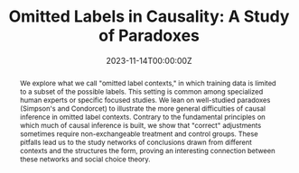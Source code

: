 ---
title: "Omitted Labels in Causality: A Study of Paradoxes"
authors:
- Admin
- Siddharth Jain
- Matthew Cook
- Jehoshua Bruck
author_notes:
date: "2023-11-14T00:00:00Z"
doi: ""

# Schedule page publish date (NOT publication's date).
publishDate: "2023-11-14T00:00:00Z"

# Publication type.
# Legend: 0 = Uncategorized; 1 = Conference paper; 2 = Journal article;
# 3 = Preprint / Working Paper; 4 = Report; 5 = Book; 6 = Book section;
# 7 = Thesis; 8 = Patent
publication_types: ["3"]

# Publication name and optional abbreviated publication name.
publication: "To appear in the *4th Conference on Causal Learning and Reasoning (CLeaR*"
publication_short: "To appear in *CLeaR 2025*"

abstract: We explore what we call "omitted label contexts," in which training data is limited to a subset of the possible labels. This setting is common among specialized human experts or specific focused studies. We lean on well-studied paradoxes (Simpson's and Condorcet) to illustrate the more general difficulties of causal inference in omitted label contexts. Contrary to the fundamental principles on which much of causal inference is built, we show that "correct" adjustments sometimes require non-exchangeable treatment and control groups. These pitfalls lead us to the study networks of conclusions drawn from different contexts and the structures the form, proving an interesting connection between these networks and social choice theory.

# Summary. An optional shortened abstract.
summary: Domain expertise bias creates paradoxes in causality and covariate shift methods. We show these are the same as paradoxes in social choice theory.

tags:
  -High Level Data Fusion
  -Expert Graphs

featured: true

# links:
# - name: ""
#   url: ""
url_pdf: 'https://arxiv.org/abs/2311.06840'
url_code: ''
url_dataset: ''
url_poster: ''
url_project: ''
url_slides: ''
url_source: ''
url_video: ''

# Featured image
# To use, add an image named `featured.jpg/png` to your page's folder. 
image:
  caption:
  focal_point:
  preview_only: false

# Associated Projects (optional).
#   Associate this publication with one or more of your projects.
#   Simply enter your project's folder or file name without extension.
#   E.g. `internal-project` references `content/project/internal-project/index.md`.
#   Otherwise, set `projects: []`.
projects: ['expert_graphs']

# Slides (optional).
#   Associate this publication with Markdown slides.
#   Simply enter your slide deck's filename without extension.
#   E.g. `slides: "example"` references `content/slides/example/index.md`.
#   Otherwise, set `slides: ""`.
slides:
---
